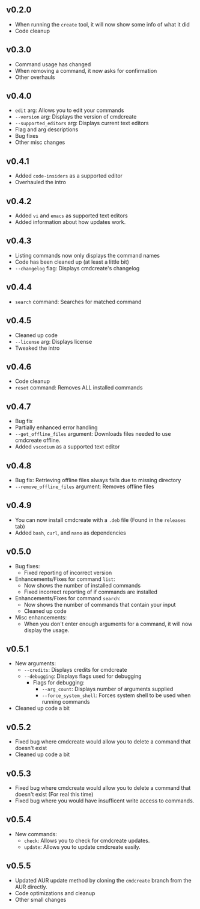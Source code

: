 ## v0.2.0
- When running the `create` tool, it will now show some info of what it did
- Code cleanup

## v0.3.0
- Command usage has changed
- When removing a command, it now asks for confirmation
- Other overhauls

## v0.4.0
- `edit` arg: Allows you to edit your commands
- `--version` arg: Displays the version of cmdcreate
- `--supported_editors` arg: Displays current text editors
- Flag and arg descriptions
- Bug fixes
- Other misc changes

## v0.4.1
- Added `code-insiders` as a supported editor
- Overhauled the intro

## v0.4.2
- Added `vi` and `emacs` as supported text editors
- Added information about how updates work.

## v0.4.3
- Listing commands now only displays the command names
- Code has been cleaned up (at least a little bit)
- `--changelog` flag: Displays cmdcreate's changelog

## v0.4.4
- `search` command: Searches for matched command

## v0.4.5
- Cleaned up code
- `--license` arg: Displays license
- Tweaked the intro

## v0.4.6
- Code cleanup
- `reset` command: Removes ALL installed commands

## v0.4.7
- Bug fix
- Partially enhanced error handling
- `--get_offline_files` argument: Downloads files needed to use cmdcreate offline.
- Added `vscodium` as a supported text editor

## v0.4.8
- Bug fix: Retrieving offline files always fails due to missing directory
- `--remove_offline_files` argument: Removes offline files

## v0.4.9
- You can now install cmdcreate with a `.deb` file (Found in the `releases` tab)
- Added `bash`, `curl`, and `nano` as dependencies

## v0.5.0
- Bug fixes:
    - Fixed reporting of incorrect version
- Enhancements/Fixes for command `list`:
    - Now shows the number of installed commands
    - Fixed incorrect reporting of if commands are installed
- Enhancements/Fixes for command `search`:
    - Now shows the number of commands that contain your input
    - Cleaned up code
- Misc enhancements:
    - When you don't enter enough arguments for a command, it will now display the usage.

## v0.5.1
- New arguments:
    - `--credits`: Displays credits for cmdcreate
    - `--debugging`: Displays flags used for debugging
        - Flags for debugging:
            - `--arg_count`: Displays number of arguments supplied
            - `--force_system_shell`: Forces system shell to be used when running commands
- Cleaned up code a bit

## v0.5.2
- Fixed bug where cmdcreate would allow you to delete a command that doesn't exist
- Cleaned up code a bit

## v0.5.3
- Fixed bug where cmdcreate would allow you to delete a command that doesn't exist (For real this time)
- Fixed bug where you would have insufficent write access to commands.

## v0.5.4
- New commands:
    - `check`: Allows you to check for cmdcreate updates.
    - `update`: Allows you to update cmdcreate easily.

## v0.5.5
- Updated AUR update method by cloning the `cmdcreate` branch from the AUR directly.
- Code optimizations and cleanup
- Other small changes
